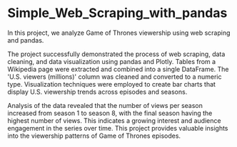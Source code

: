 # Simple_Web_Scraping_with_pandas
In this project, we analyze Game of Thrones viewership using web scraping and pandas.


The project successfully demonstrated the process of web scraping, data cleaning, and data visualization using pandas and Plotly. Tables from a Wikipedia page were extracted and combined into a single DataFrame. The 'U.S. viewers (millions)' column was cleaned and converted to a numeric type. Visualization techniques were employed to create bar charts that display U.S. viewership trends across episodes and seasons.

Analysis of the data revealed that the number of views per season increased from season 1 to season 8, with the final season having the highest number of views. This indicates a growing interest and audience engagement in the series over time. This project provides valuable insights into the viewership patterns of Game of Thrones episodes.
